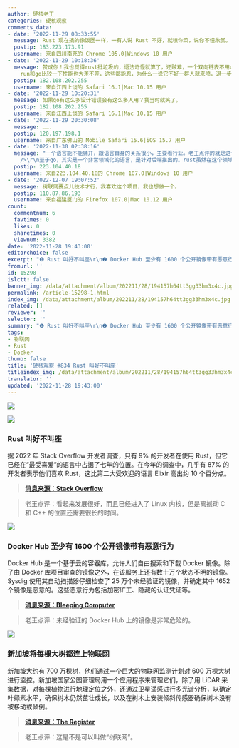```yaml
---
author: 硬核老王
categories: 硬核观察
comments_data:
- date: '2022-11-29 08:33:55'
  message: Rust 现在搞的像饭圈一样，一有人说 Rust 不好，就喷你菜，说你不懂欣赏。
  postip: 183.223.173.91
  username: 来自四川南充的 Chrome 105.0|Windows 10 用户
- date: '2022-11-29 10:18:36'
  message: 赞成你！我也觉得rust挺垃圾的，语法奇怪就算了，还贼难，一个双向链表不用unsafe就必须裹各种套子(Arc,rc,refcell各种套子套来套去)，cargo
    run和go比较一下性能也大差不差，这些都能忍，为什么一说它不好一群人就来喷，退一步越想越气，我们要成立反rust联盟！与他们对抗，但是直接反太明目张胆，我们明面上要举另一面大旗对抗，就选go，不过go也有缺点，就是不该加泛型，增加了不必要的复杂度，但比起丑陋加饭圈横行的rust，go好太多了，不过go也有大黑子，曾经听到有人说go是一个民科设计的语言，犯了各种上个世纪的语言都不会犯的错
  postip: 182.108.202.255
  username: 来自江西上饶的 Safari 16.1|Mac 10.15 用户
- date: '2022-11-29 10:20:31'
  message: 如果go有这么多设计错误会有这么多人用？我当时就笑了。
  postip: 182.108.202.255
  username: 来自江西上饶的 Safari 16.1|Mac 10.15 用户
- date: '2022-11-29 20:30:08'
  message: …….
  postip: 120.197.198.1
  username: 来自广东佛山的 Mobile Safari 15.6|iOS 15.7 用户
- date: '2022-11-30 02:38:16'
  message: "一个语言能不能铺开，跟语言自身的关系很小，主要看行业。老王点评的就是这个意思，因为现在还有很多依赖c/cpp的基础设施没有迭代，没有给rust让出足够的空位，再加上rust没有过硬的后台，所以才是现在这么个地位。但在新全能语言中，rust已经表现出了明显的优势，各个大厂的背书也让rust的前景一片明朗<br
    />\r\n至于go，其实是一个非常领域化的语言，是针对后端推出的。rust虽然在这个领域也搞了很多小动作，但归根到底不是这个生态位的必选，而且没有谷歌那样的后台，所以肯定占不到多少便宜。现在编程领域后端吃香，所以能看到go的盛世毫不奇怪"
  postip: 223.104.40.18
  username: 来自223.104.40.18的 Chrome 107.0|Windows 10 用户
- date: '2022-12-07 19:07:52'
  message: 树联网要点儿技术才行，我喜欢这个项目，我也想做一个。
  postip: 110.87.86.193
  username: 来自福建厦门的 Firefox 107.0|Mac 10.12 用户
count:
  commentnum: 6
  favtimes: 0
  likes: 0
  sharetimes: 0
  viewnum: 3382
date: '2022-11-28 19:43:00'
editorchoice: false
excerpt: "❶ Rust 叫好不叫座\r\n❷ Docker Hub 至少有 1600 个公开镜像带有恶意行为\r\n❸ 新加坡将每棵大树都连上物联网"
fromurl: ''
id: 15298
islctt: false
banner_img: /data/attachment/album/202211/28/194157h64tt3gg33hm3x4c.jpg
permalink: /article-15298-1.html
index_img: /data/attachment/album/202211/28/194157h64tt3gg33hm3x4c.jpg
related: []
reviewer: ''
selector: ''
summary: "❶ Rust 叫好不叫座\r\n❷ Docker Hub 至少有 1600 个公开镜像带有恶意行为\r\n❸ 新加坡将每棵大树都连上物联网"
tags:
- 物联网
- Rust
- Docker
thumb: false
title: '硬核观察 #834 Rust 叫好不叫座'
titleindex_img: /data/attachment/album/202211/28/194157h64tt3gg33hm3x4c.jpg
translator: ''
updated: '2022-11-28 19:43:00'
---
```


![](/data/attachment/album/202211/28/194157h64tt3gg33hm3x4c.jpg)


![](/data/attachment/album/202211/28/194205jbhvw4d4edefbube.jpg)


### Rust 叫好不叫座


据 2022 年 Stack Overflow 开发者调查，只有 9% 的开发者在使用 Rust，但它已经在“最受喜爱”的语言中占据了七年的位置。在今年的调查中，几乎有 87% 的开发者表示他们喜欢 Rust，这比第二大受欢迎的语言 Elixir 高出约 10 个百分点。



> 
> **[消息来源：Stack Overflow](https://survey.stackoverflow.co/2022/#technology-most-loved-dreaded-and-wanted)**
> 
> 
> 



> 
> 老王点评：看起来发展很好，而且已经进入了 Linux 内核，但是离撼动 C 和 C++ 的位置还需要很长的时间。
> 
> 
> 


![](/data/attachment/album/202211/28/194241baa99bfi70av4i9k.jpg)


### Docker Hub 至少有 1600 个公开镜像带有恶意行为


Docker Hub 是一个基于云的容器库，允许人们自由搜索和下载 Docker 镜像。除了由 Docker 库项目审查的镜像之外，在该服务上还有数十万个状态不明的镜像。Sysdig 使用其自动扫描器仔细检查了 25 万个未经验证的镜像，并确定其中 1652 个镜像是恶意的。这些恶意行为包括加密矿工、隐藏的认证凭证等。



> 
> **[消息来源：Bleeping Computer](https://www.bleepingcomputer.com/news/security/docker-hub-repositories-hide-over-1-650-malicious-containers/)**
> 
> 
> 



> 
> 老王点评：未经验证的 Docker Hub 上的镜像是非常危险的。
> 
> 
> 


![](/data/attachment/album/202211/28/194255wnizwpmjpzoia7sh.jpg)


### 新加坡将每棵大树都连上物联网


新加坡大约有 700 万棵树，他们通过一个巨大的物联网监测计划对 600 万棵大树进行监控。新加坡国家公园管理局用一个应用程序来管理它们，除了用 LiDAR 采集数据，对每棵植物进行地理定位之外，还通过卫星遥感进行多光谱分析，以确定叶绿素水平，确保树木仍然茁壮成长，以及在树木上安装倾斜传感器确保树木没有被移动或倾倒。



> 
> **[消息来源：The Register](https://www.theregister.com/2022/11/28/automating_tree_management/)**
> 
> 
> 



> 
> 老王点评：这是不是可以叫做“树联网”。
> 
> 
>